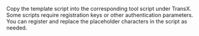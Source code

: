 Copy the template script into the corresponding tool script under TransX. Some scripts require registration keys or other authentication parameters. You can register and replace the placeholder characters in the script as needed.